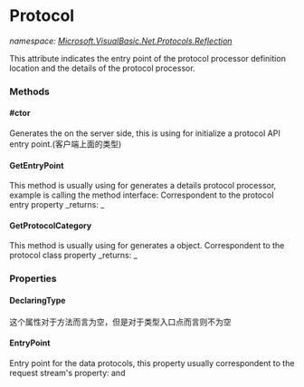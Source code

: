 ﻿
# Protocol
_namespace: [Microsoft.VisualBasic.Net.Protocols.Reflection](N-Microsoft.VisualBasic.Net.Protocols.Reflection.md)_

This attribute indicates the entry point of the protocol processor definition location and the details of the protocol processor.

### Methods

#### #ctor
Generates the on the server side, this is using for initialize a protocol API entry point.(客户端上面的类型)
#### GetEntryPoint
This method is usually using for generates a details protocol processor, example is calling the method interface: 
 Correspondent to the protocol entry property
_returns: _
#### GetProtocolCategory
This method is usually using for generates a object.
 Correspondent to the protocol class property
_returns: _


### Properties

#### DeclaringType
这个属性对于方法而言为空，但是对于类型入口点而言则不为空
#### EntryPoint
Entry point for the data protocols, this property usually correspondent to the request stream's 
 property: and

